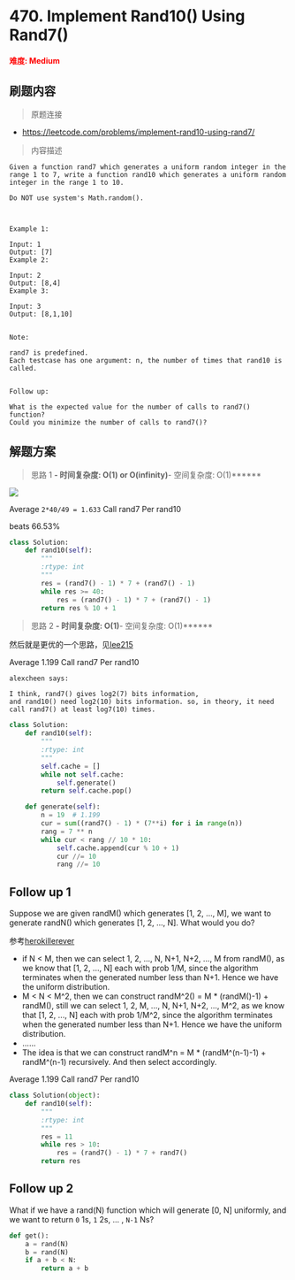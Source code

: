 # 470. Implement Rand10() Using Rand7()

**<font color=red>难度: Medium</font>**

## 刷题内容

> 原题连接

* https://leetcode.com/problems/implement-rand10-using-rand7/

> 内容描述

```
Given a function rand7 which generates a uniform random integer in the range 1 to 7, write a function rand10 which generates a uniform random integer in the range 1 to 10.

Do NOT use system's Math.random().

 

Example 1:

Input: 1
Output: [7]
Example 2:

Input: 2
Output: [8,4]
Example 3:

Input: 3
Output: [8,1,10]
 

Note:

rand7 is predefined.
Each testcase has one argument: n, the number of times that rand10 is called.
 

Follow up:

What is the expected value for the number of calls to rand7() function?
Could you minimize the number of calls to rand7()?
```

## 解题方案

> 思路 1
******- 时间复杂度: O(1) or O(infinity)******- 空间复杂度: O(1)******

![](https://github.com/apachecn/awesome-algorithm/blob/master/images/470/image.png)

Average `2*40/49 = 1.633` Call rand7 Per rand10

beats 66.53%

```python
class Solution:
    def rand10(self):
        """
        :rtype: int
        """
        res = (rand7() - 1) * 7 + (rand7() - 1)
        while res >= 40:
            res = (rand7() - 1) * 7 + (rand7() - 1)
        return res % 10 + 1
```


> 思路 2
******- 时间复杂度: O(1)******- 空间复杂度: O(1)******

然后就是更优的一个思路，见[lee215](https://leetcode.com/problems/implement-rand10-using-rand7/discuss/151567/C%2B%2BJavaPython-Average-1.199-Call-rand7-Per-rand10)

Average 1.199 Call rand7 Per rand10

```
alexcheen says:

I think, rand7() gives log2(7) bits information, 
and rand10() need log2(10) bits information. so, in theory, it need call rand7() at least log7(10) times.
```

```python
class Solution:
    def rand10(self):
        """
        :rtype: int
        """ 
        self.cache = []
        while not self.cache: 
            self.generate()
        return self.cache.pop()

    def generate(self):
        n = 19  # 1.199
        cur = sum((rand7() - 1) * (7**i) for i in range(n))
        rang = 7 ** n
        while cur < rang // 10 * 10:
            self.cache.append(cur % 10 + 1)
            cur //= 10
            rang //= 10
```


## Follow up 1
Suppose we are given randM() which generates [1, 2, ..., M], we want to generate randN() which generates [1, 2, ..., N].
What would you do?


参考[herokillerever](https://leetcode.com/problems/implement-rand10-using-rand7/discuss/151045/Generalize-implement-RandM()-using-RandN())

- if N < M, then we can select 1, 2, ..., N, N+1, N+2, ..., M from randM(), as we know that [1, 2, ..., N] each with prob 1/M, since the algorithm terminates when the generated number less than N+1. Hence we have the uniform distribution.
- M < N < M^2, then we can construct randM^2() = M * (randM()-1) + randM(), still we can select 1, 2, M, ..., N, N+1, N+2, ..., M^2, as we know that [1, 2, ..., N] each with prob 1/M^2, since the algorithm terminates when the generated number less than N+1. Hence we have the uniform distribution.
- ......
- The idea is that we can construct randM^n = M * (randM^(n-1)-1) + randM^(n-1) recursively. And then select accordingly.

Average 1.199 Call rand7 Per rand10

```python
class Solution(object):
    def rand10(self):
        """
        :rtype: int
        """
        res = 11
        while res > 10:
            res = (rand7() - 1) * 7 + rand7()
        return res
```



## Follow up 2
What if we have a rand(N) function which will generate [0, N] uniformly, and we want to return `0` 1s, `1` 2s, ... , `N-1` Ns?


```python
def get():
    a = rand(N)
    b = rand(N)
    if a + b < N:
        return a + b
```





































